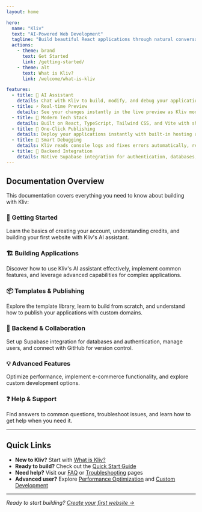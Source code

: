 ```yaml
---
layout: home

hero:
  name: "Kliv"
  text: "AI-Powered Web Development"
  tagline: "Build beautiful React applications through natural conversation"
  actions:
    - theme: brand
      text: Get Started
      link: /getting-started/
    - theme: alt
      text: What is Kliv?
      link: /welcome/what-is-kliv

features:
  - title: 🤖 AI Assistant
    details: Chat with Kliv to build, modify, and debug your applications using natural language. No coding required.
  - title: ⚡ Real-time Preview
    details: See your changes instantly in the live preview as Kliv modifies your code in real-time.
  - title: 🎨 Modern Tech Stack
    details: Built on React, TypeScript, Tailwind CSS, and Vite with shadcn/ui components included.
  - title: 🚀 One-Click Publishing
    details: Deploy your applications instantly with built-in hosting and custom domain support.
  - title: 🔧 Smart Debugging
    details: Kliv reads console logs and fixes errors automatically, reducing debugging time.
  - title: 🔗 Backend Integration
    details: Native Supabase integration for authentication, databases, and serverless functions.
---
```


## Documentation Overview

This documentation covers everything you need to know about building with Kliv:

### 🚀 **Getting Started**
Learn the basics of creating your account, understanding credits, and building your first website with Kliv's AI assistant.

### 🏗️ **Building Applications**
Discover how to use Kliv's AI assistant effectively, implement common features, and leverage advanced capabilities for complex applications.

### 📦 **Templates & Publishing**
Explore the template library, learn to build from scratch, and understand how to publish your applications with custom domains.

### 🔧 **Backend & Collaboration**
Set up Supabase integration for databases and authentication, manage users, and connect with GitHub for version control.

### 💡 **Advanced Features**
Optimize performance, implement e-commerce functionality, and explore custom development options.

### ❓ **Help & Support**
Find answers to common questions, troubleshoot issues, and learn how to get help when you need it.

---

## Quick Links

- **New to Kliv?** Start with [What is Kliv?](/welcome/what-is-kliv)
- **Ready to build?** Check out the [Quick Start Guide](/welcome/quick-start)
- **Need help?** Visit our [FAQ](/help/faq) or [Troubleshooting](/help/troubleshooting) pages
- **Advanced user?** Explore [Performance Optimization](/advanced/performance) and [Custom Development](/advanced/custom-development)

---

*Ready to start building? [Create your first website →](/getting-started/first-website)*